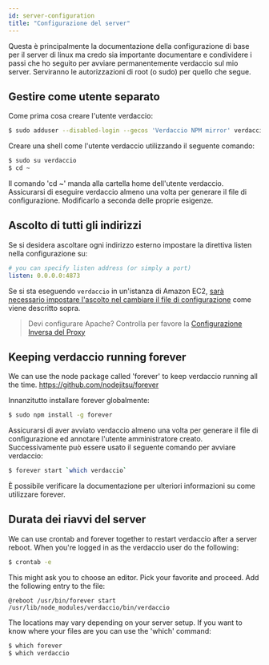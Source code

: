```yaml
---
id: server-configuration
title: "Configurazione del server"
---
```

Questa è principalmente la documentazione della configurazione di base per il server di linux ma credo sia importante documentare e condividere i passi che ho seguito per avviare permanentemente verdaccio sul mio server. Serviranno le autorizzazioni di root (o sudo) per quello che segue.

## Gestire come utente separato

Come prima cosa creare l'utente verdaccio:

```bash
$ sudo adduser --disabled-login --gecos 'Verdaccio NPM mirror' verdaccio
```

Creare una shell come l'utente verdaccio utilizzando il seguente comando:

```bash
$ sudo su verdaccio
$ cd ~
```

Il comando 'cd ~' manda alla cartella home dell'utente verdaccio. Assicurarsi di eseguire verdaccio almeno una volta per generare il file di configurazione. Modificarlo a seconda delle proprie esigenze.

## Ascolto di tutti gli indirizzi

Se si desidera ascoltare ogni indirizzo esterno impostare la direttiva listen nella configurazione su:

```yaml
# you can specify listen address (or simply a port)
listen: 0.0.0.0:4873
```

Se si sta eseguendo `verdaccio` in un'istanza di Amazon EC2, [ sarà necessario impostare l'ascolto nel cambiare il file di configurazione](https://github.com/verdaccio/verdaccio/issues/314#issuecomment-327852203) come viene descritto sopra.

> Devi configurare Apache? Controlla per favore la [Configurazione Inversa del Proxy](reverse-proxy.md)

## Keeping verdaccio running forever

We can use the node package called 'forever' to keep verdaccio running all the time. https://github.com/nodejitsu/forever

Innanzitutto installare forever globalmente:

```bash
$ sudo npm install -g forever
```

Assicurarsi di aver avviato verdaccio almeno una volta per generare il file di configurazione ed annotare l'utente amministratore creato. Successivamente può essere usato il seguente comando per avviare verdaccio:

```bash
$ forever start `which verdaccio`
```

È possibile verificare la documentazione per ulteriori informazioni su come utilizzare forever.

## Durata dei riavvi del server

We can use crontab and forever together to restart verdaccio after a server reboot. When you're logged in as the verdaccio user do the following:

```bash
$ crontab -e
```

This might ask you to choose an editor. Pick your favorite and proceed. Add the following entry to the file:

    @reboot /usr/bin/forever start /usr/lib/node_modules/verdaccio/bin/verdaccio
    

The locations may vary depending on your server setup. If you want to know where your files are you can use the 'which' command:

```bash
$ which forever
$ which verdaccio
```